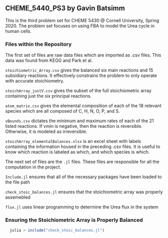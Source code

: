 ## CHEME_5440_PS3  by Gavin Batsimm
This is the third problem set for CHEME 5430 @ Cornell University, Spring 2020.  The problem set focuses on using FBA to model the Urea cycle in human cells.

### Files within the Repository
The first set of files are raw data files which are imported as .csv files.  This data was found from KEGG and Park et al. 

``stoichiometric_Array.csv`` gives the balanced six main reactions and 15 subsidiary reactions.  It effectively constrains the problem to only operate with accurate stoichiometry.

``stoichArray_justV.csv`` gives the subset of the full stoichiometric array containing just the six principal reactions.

``atom_matrix.csv`` gives the elemental composition of each of the 18 relevant species which are all composed of C, H, N, O, P, and S.

``vBounds.csv`` dictates the minimum and maximum rates of each of the 21 listed reactions.  If vmin is negative, then the reaction is reversible.  Otherwise, it is modeled as irreversible.

``stoichArray_elementalBalances.xlsx`` is an excel sheet with labels containing the information housed in the preceding .csv files.  It is useful to know which reaction is labeled as which, and which species is which.


The next set of files are the ``.jl`` files.  These files are responsible for all the computation in the project.

``Include.jl`` ensures that all of the necessary packages have been loaded to the file path

``check_stoic_balances.jl`` ensures that the stoichiometric array was properly assemebled

``flux.jl`` uses linear programming to determine the Urea flux in the system

### Ensuring the Stoichiometric Array is Properly Balanced

```jl
  julia > include("check_stoic_balances.jl")
 ```

